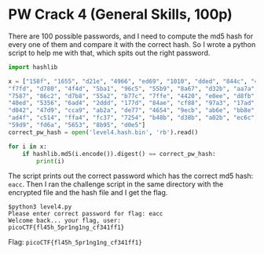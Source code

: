 # PW Crack 4 (General Skills, 100p)
There are 100 possible passwords, and I need to compute the md5 hash for every one of them and compare it with the correct hash.
So I wrote a python script to help me with that, which spits out the right password.
```python
import hashlib

x = ["158f", "1655", "d21e", "4966", "ed69", "1010", "dded", "844c", "40ab", "a948", "156c", "ab7f", "4a5f", "e38c", "ba12",
"f7fd", "d780", "4f4d", "5ba1", "96c5", "55b9", "8a67", "d32b", "aa7a", "514b", "e4e1", "1230", "cd19", "d6dd", "b01f", "fd2f",
"7587", "86c2", "d7b8", "55a2", "b77c", "7ffe", "4420", "e0ee", "d8fb", "d748", "b0fe", "2a37", "a638", "52db", "51b7", "5526",
"40ed", "5356", "6ad4", "2ddd", "177d", "84ae", "cf88", "97a3", "17ad", "7124", "eff2", "e373", "c974", "7689", "b8b2", "e899", 
"d042", "47d9", "cca9", "ab2a", "de77", "4654", "9ecb", "ab6e", "bb8e", "b76b", "d661", "63f8", "7095", "567e", "b837", "2b80", 
"ad4f", "c514", "ffa4", "fc37", "7254", "b48b", "d38b", "a02b", "ec6c", "eacc", "8b70", "b03e", "1b36", "81ff", "77e4", "dbe6", 
"59d9", "fd6a", "5653", "8b95", "d0e5"]
correct_pw_hash = open('level4.hash.bin', 'rb').read()

for i in x:
    if hashlib.md5(i.encode()).digest() == correct_pw_hash:
        print(i)
```
The script prints out the correct password which has the correct md5 hash: `eacc`. Then I ran the challenge script in the same directory with the encrypted file and the hash file and I get the flag.
```
$python3 level4.py           
Please enter correct password for flag: eacc
Welcome back... your flag, user:
picoCTF{fl45h_5pr1ng1ng_cf341ff1}
```
Flag: `picoCTF{fl45h_5pr1ng1ng_cf341ff1}`
